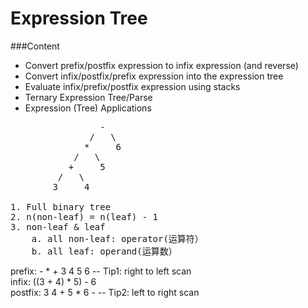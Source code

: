 # **Expression Tree**

###Content
* Convert prefix/postfix expression to infix expression (and reverse)
* Convert infix/postfix/prefix expression into the expression tree
* Evaluate infix/prefix/postfix expression using stacks
* Ternary Expression Tree/Parse
* Expression (Tree) Applications
  
<pre>
                 -
               /   \
              *     6 
            /   \ 
           +     5
         /   \
        3     4

1. Full binary tree
2. n(non-leaf) = n(leaf) - 1
3. non-leaf & leaf
    a. all non-leaf: operator(运算符）
    b. all leaf: operand(运算数）
</pre>

prefix: - * + 3 4 5 6  -- Tip1: right to left scan  
infix: ((3 + 4) * 5) - 6  
postfix: 3 4 + 5 * 6 -  -- Tip2: left to right scan   
